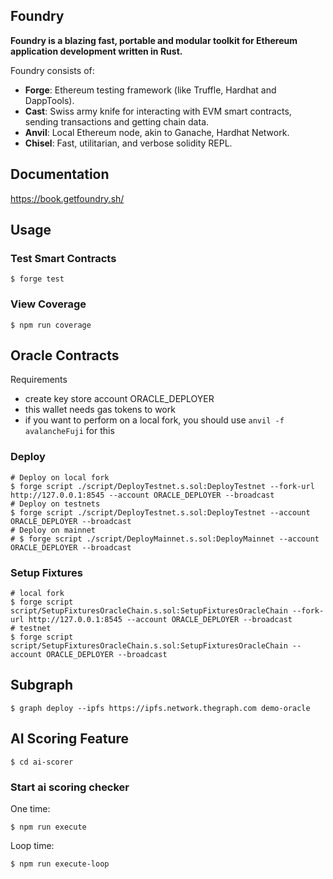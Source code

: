 ## Foundry

**Foundry is a blazing fast, portable and modular toolkit for Ethereum application development written in Rust.**

Foundry consists of:

- **Forge**: Ethereum testing framework (like Truffle, Hardhat and DappTools).
- **Cast**: Swiss army knife for interacting with EVM smart contracts, sending transactions and getting chain data.
- **Anvil**: Local Ethereum node, akin to Ganache, Hardhat Network.
- **Chisel**: Fast, utilitarian, and verbose solidity REPL.

## Documentation

https://book.getfoundry.sh/

## Usage

### Test Smart Contracts

```shell
$ forge test
```

### View Coverage

```shell
$ npm run coverage
```

## Oracle Contracts

Requirements

- create key store account ORACLE_DEPLOYER
- this wallet needs gas tokens to work
- if you want to perform on a local fork, you should use `anvil -f avalancheFuji` for this

### Deploy

```shell
# Deploy on local fork
$ forge script ./script/DeployTestnet.s.sol:DeployTestnet --fork-url http://127.0.0.1:8545 --account ORACLE_DEPLOYER --broadcast
# Deploy on testnets
$ forge script ./script/DeployTestnet.s.sol:DeployTestnet --account ORACLE_DEPLOYER --broadcast
# Deploy on mainnet
# $ forge script ./script/DeployMainnet.s.sol:DeployMainnet --account ORACLE_DEPLOYER --broadcast
```

### Setup Fixtures

```shell
# local fork
$ forge script script/SetupFixturesOracleChain.s.sol:SetupFixturesOracleChain --fork-url http://127.0.0.1:8545 --account ORACLE_DEPLOYER --broadcast
# testnet
$ forge script script/SetupFixturesOracleChain.s.sol:SetupFixturesOracleChain --account ORACLE_DEPLOYER --broadcast

```

## Subgraph

```shell
$ graph deploy --ipfs https://ipfs.network.thegraph.com demo-oracle
```

## AI Scoring Feature

```shell
$ cd ai-scorer
```

### Start ai scoring checker

One time:

```shell
$ npm run execute
```

Loop time:

```shell
$ npm run execute-loop
```
